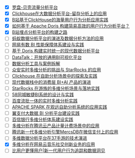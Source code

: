 - [x] [罗盘-贝壳流量分析平台](https://smartsi.blog.csdn.net/article/details/129941872)
- [x] [Clickhouse在大数据分析平台-留存分析上的应用](https://smartsi.blog.csdn.net/article/details/129966446)
- [x] [B站基于ClickHouse的海量用户行为分析应用实践](https://smartsi.blog.csdn.net/article/details/129827559)
- [x] [如何基于 Apache Doris 构建简易高效的用户行为分析平台？](https://smartsi.blog.csdn.net/article/details/130096366)
- [x] [B站埋点分析平台的构建之路](https://smartsi.blog.csdn.net/article/details/132822600)
- [ ] [蚂蚁数据分析平台的演进及数据分析方法的应用](https://mp.weixin.qq.com/s/ZH5e-ZW1mLnAEelL76wxuA)
- [ ] [网易有数 BI 性能保障体系建设与实践](https://mp.weixin.qq.com/s/XLdIB_XvY8lnlMGXqoPEGA)
- [ ] [基于 Doris 构建实时统一的现代数据分析平台](https://mp.weixin.qq.com/s/aHi7T9hh6pfZBzIQBDdd4Q)
- [ ] [DataTalk：开放的通用BI可视化平台](https://mp.weixin.qq.com/s/aC0LsddNfWLuSYZErvothg)
- [ ] [数据分析工具与案例拆解](https://mp.weixin.qq.com/s/wpGC89qOO6AVdfJkbB_vKA)
- [ ] [众安实时多维分析的挑战与 StarRocks 的应用](https://mp.weixin.qq.com/s/FJmo-1OgsVXllIioJrsyVw)
- [ ] [Clickhouse 在自助分析场景中的探索及实践](https://mp.weixin.qq.com/s/wEXS0xj98j3_qTKuqPc7oA)
- [ ] [现代数据栈中的消费层 BI+AI 产品的演进](https://mp.weixin.qq.com/s/OZE4PAbfWXlDmrOwxPLP2w)
- [ ] [StarRocks 在游族的多维分析场景与落地实践](https://mp.weixin.qq.com/s/m7R4HWMjfW5y_4BLNvOeCQ)
- [ ] [58同城敏捷BI系统的设计与实践](https://mp.weixin.qq.com/s/hNQzy3lFNtKJcoWsaUO4IA)
- [ ] [百度流批一体的实时多维分析实践](https://mp.weixin.qq.com/s/hyNmnYHWL-BYRRfFYN4ziw)
- [ ] [APACHE SPARK 在观远自助分析系统的应用实践](https://mp.weixin.qq.com/s/BXDUNTaISYUEkhRuK8jHHA)
- [ ] [翼支付大数据 BI 分析平台建设实践](https://mp.weixin.qq.com/s/L99VtkmIGCl00ikxUuJ7bQ)
- [ ] [百信银行多维分析体系建设实践](https://mp.weixin.qq.com/s/Z4BgZUCd4LLIbFZ7doX3ZQ)
- [ ] [多维分析在腾讯云产品计量计费场景中的应用](https://mp.weixin.qq.com/s/J7uO6lsJDGPqZtOvRgpX9A)
- [ ] [腾讯新一代多维分析引擎MercsDB在微信支付上的应用](https://mp.weixin.qq.com/s/J6PvxNrccZI2mCH9Y-nLsA)
- [ ] [多维数据分析平台在37手游的技术演进](https://mp.weixin.qq.com/s/jfOpZ9_OBIh9bIArgdmHQg)
- [x] [多维分析在网易云音乐社交创新业务的应用](https://smartsi.blog.csdn.net/article/details/134131980)
- [ ] [比用户更懂用户|新一代用户行为追踪和数据洞见](https://mp.weixin.qq.com/s/5olrAl-KFelCNP7SzE8XBg)
